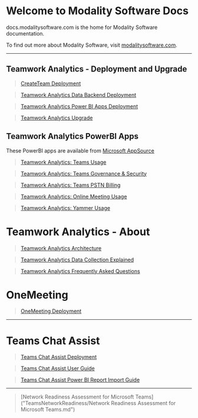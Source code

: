# Welcome to Modality Software Docs

docs.modalitysoftware.com is the home for Modality Software documentation.

To find out more about Modality Software, visit [modalitysoftware.com](https://www.modalitysoftware.com).

---

## Teamwork Analytics  - Deployment and Upgrade

> [CreateTeam Deployment](CreateTeam)

> [Teamwork Analytics Data Backend Deployment](twa/README.md)

> [Teamwork Analytics Power BI Apps Deployment](twa/PowerBIAppsAdminInstallGuide.md)

> [Teamwork Analytics Upgrade](twa/UpgradingTeamworkAnalytics.md)

## Teamwork Analytics PowerBI Apps

These PowerBI apps are available from [Microsoft AppSource](https://modalitysoftware.com/twa)

> [Teamwork Analytics: Teams Usage](twa/ModalityTeamsUsage.md)

> [Teamwork Analytics: Teams Governance & Security](twa/ModalityTeamsGovernanceAndSecurity.md)

> [Teamwork Analytics: Teams PSTN Billing](twa/ModalityPSTNBilling.md)

> [Teamwork Analytics: Online Meeting Usage](twa/ModalityOnlineMeetingUsage.md)

> [Teamwork Analytics: Yammer Usage](twa/ModalityYammerUsage.md)

# Teamwork Analytics - About

> [Teamwork Analytics Architecture](twa/TWA-Architecture-Overview.md)

> [Teamwork Analytics Data Collection Explained](twa/TeamworkAnalyticsDataCollectionExplained.md)

> [Teamwork Analytics Frequently Asked Questions](twa/TWA-FAQ.md)

# OneMeeting

> [OneMeeting Deployment](CreateTeam)

---

# Teams Chat Assist

> [Teams Chat Assist Deployment](TeamsChatAssist)

> [Teams Chat Assist User Guide](TeamsChatAssist/userguide.md)

> [Teams Chat Assist Power BI Report Import Guide](TeamsChatAssist/powerBiReport.md)

---

> [Network Readiness Assessment for Microsoft Teams]("TeamsNetworkReadiness/Network Readiness Assessment for Microsoft Teams.md")


